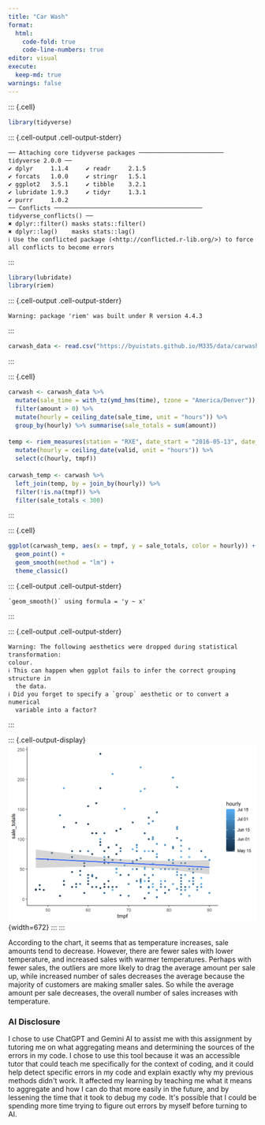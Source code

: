 ```yaml
---
title: "Car Wash"
format: 
  html:
    code-fold: true
    code-line-numbers: true
editor: visual
execute: 
  keep-md: true
warnings: false
---
```



::: {.cell}

```{.r .cell-code}
library(tidyverse)
```

::: {.cell-output .cell-output-stderr}

```
── Attaching core tidyverse packages ──────────────────────── tidyverse 2.0.0 ──
✔ dplyr     1.1.4     ✔ readr     2.1.5
✔ forcats   1.0.0     ✔ stringr   1.5.1
✔ ggplot2   3.5.1     ✔ tibble    3.2.1
✔ lubridate 1.9.3     ✔ tidyr     1.3.1
✔ purrr     1.0.2     
── Conflicts ────────────────────────────────────────── tidyverse_conflicts() ──
✖ dplyr::filter() masks stats::filter()
✖ dplyr::lag()    masks stats::lag()
ℹ Use the conflicted package (<http://conflicted.r-lib.org/>) to force all conflicts to become errors
```


:::

```{.r .cell-code}
library(lubridate)
library(riem)
```

::: {.cell-output .cell-output-stderr}

```
Warning: package 'riem' was built under R version 4.4.3
```


:::

```{.r .cell-code}
carwash_data <- read.csv("https://byuistats.github.io/M335/data/carwash.csv")
```
:::

::: {.cell}

```{.r .cell-code}
carwash <- carwash_data %>% 
  mutate(sale_time = with_tz(ymd_hms(time), tzone = "America/Denver")) %>% 
  filter(amount > 0) %>%
  mutate(hourly = ceiling_date(sale_time, unit = "hours")) %>%
  group_by(hourly) %>% summarise(sale_totals = sum(amount))

temp <- riem_measures(station = "RXE", date_start = "2016-05-13", date_end = "2016-07-18") %>% 
  mutate(hourly = ceiling_date(valid, unit = "hours")) %>% 
  select(c(hourly, tmpf))

carwash_temp <- carwash %>% 
  left_join(temp, by = join_by(hourly)) %>% 
  filter(!is.na(tmpf)) %>% 
  filter(sale_totals < 300)
```
:::

::: {.cell}

```{.r .cell-code}
ggplot(carwash_temp, aes(x = tmpf, y = sale_totals, color = hourly)) +
  geom_point() +
  geom_smooth(method = "lm") +
  theme_classic()
```

::: {.cell-output .cell-output-stderr}

```
`geom_smooth()` using formula = 'y ~ x'
```


:::

::: {.cell-output .cell-output-stderr}

```
Warning: The following aesthetics were dropped during statistical transformation:
colour.
ℹ This can happen when ggplot fails to infer the correct grouping structure in
  the data.
ℹ Did you forget to specify a `group` aesthetic or to convert a numerical
  variable into a factor?
```


:::

::: {.cell-output-display}
![](Car-Wash_files/figure-html/unnamed-chunk-3-1.png){width=672}
:::
:::


According to the chart, it seems that as temperature increases, sale amounts tend to decrease. However, there are fewer sales with lower temperature, and increased sales with warmer temperatures. Perhaps with fewer sales, the outliers are more likely to drag the average amount per sale up, while increased number of sales decreases the average because the majority of customers are making smaller sales. So while the average amount per sale decreases, the overall number of sales increases with temperature.

### AI Disclosure

I chose to use ChatGPT and Gemini AI to assist me with this assignment by tutoring me on what aggregating means and determining the sources of the errors in my code. I chose to use this tool because it was an accessible tutor that could teach me specifically for the context of coding, and it could help detect specific errors in my code and explain exactly why my previous methods didn't work. It affected my learning by teaching me what it means to aggregate and how I can do that more easily in the future, and by lessening the time that it took to debug my code. It's possible that I could be spending more time trying to figure out errors by myself before turning to AI.
